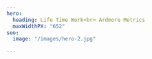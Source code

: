 ```yaml
---
hero:
  heading: Life Time Work<br> Ardmore Metrics
  maxWidthPX: "652"
seo:
  image: "/images/hero-2.jpg"

---
```

